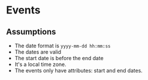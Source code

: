 # Events

## Assumptions

* The date format is `yyyy-mm-dd hh:mm:ss`
* The dates are valid
* The start date is before the end date
* It's a local time zone.
* The events only have attributes: start and end dates.
